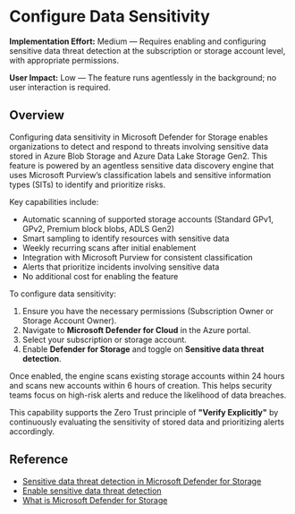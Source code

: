 # Configure Data Sensitivity

**Implementation Effort:** Medium — Requires enabling and configuring sensitive data threat detection at the subscription or storage account level, with appropriate permissions.

**User Impact:** Low — The feature runs agentlessly in the background; no user interaction is required.

## Overview

Configuring data sensitivity in Microsoft Defender for Storage enables organizations to detect and respond to threats involving sensitive data stored in Azure Blob Storage and Azure Data Lake Storage Gen2. This feature is powered by an agentless sensitive data discovery engine that uses Microsoft Purview’s classification labels and sensitive information types (SITs) to identify and prioritize risks.

Key capabilities include:

- Automatic scanning of supported storage accounts (Standard GPv1, GPv2, Premium block blobs, ADLS Gen2)
- Smart sampling to identify resources with sensitive data
- Weekly recurring scans after initial enablement
- Integration with Microsoft Purview for consistent classification
- Alerts that prioritize incidents involving sensitive data
- No additional cost for enabling the feature

To configure data sensitivity:

1. Ensure you have the necessary permissions (Subscription Owner or Storage Account Owner).
2. Navigate to **Microsoft Defender for Cloud** in the Azure portal.
3. Select your subscription or storage account.
4. Enable **Defender for Storage** and toggle on **Sensitive data threat detection**.

Once enabled, the engine scans existing storage accounts within 24 hours and scans new accounts within 6 hours of creation. This helps security teams focus on high-risk alerts and reduce the likelihood of data breaches.

This capability supports the Zero Trust principle of **"Verify Explicitly"** by continuously evaluating the sensitivity of stored data and prioritizing alerts accordingly.

## Reference

- [Sensitive data threat detection in Microsoft Defender for Storage](https://learn.microsoft.com/en-us/azure/defender-for-cloud/defender-for-storage-data-sensitivity)  
- [Enable sensitive data threat detection](https://learn.microsoft.com/en-us/azure/defender-for-cloud/enable-defender-for-storage-data-sensitivity)  
- [What is Microsoft Defender for Storage](https://learn.microsoft.com/en-us/azure/defender-for-cloud/defender-for-storage-introduction)
